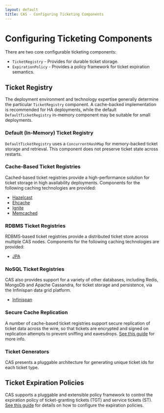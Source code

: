```yaml
---
layout: default
title: CAS - Configuring Ticketing Components
---
```


# Configuring Ticketing Components
There are two core configurable ticketing components:

* `TicketRegistry` - Provides for durable ticket storage.
* `ExpirationPolicy` - Provides a policy framework for ticket expiration semantics.

## Ticket Registry
The deployment environment and technology expertise generally determine the particular `TicketRegistry` component.
A cache-backed implementation is recommended for HA deployments, while the default
`DefaultTicketRegistry` in-memory component may be suitable for small deployments.

### Default (In-Memory) Ticket Registry

`DefaultTicketRegistry` uses a `ConcurrentHashMap` for memory-backed ticket storage and retrieval.
This component does not preserve ticket state across restarts.

### Cache-Based Ticket Registries

Cached-based ticket registries provide a high-performance solution for ticket storage in high availability
deployments. Components for the following caching technologies are provided:

* [Hazelcast](Hazelcast-Ticket-Registry.html)
* [Ehcache](Ehcache-Ticket-Registry.html)
* [Ignite](Ignite-Ticket-Registry.html)
* [Memcached](Memcached-Ticket-Registry.html)

### RDBMS Ticket Registries

RDBMS-based ticket registries provide a distributed ticket store across multiple CAS nodes. 
Components for the following caching technologies are provided:

* [JPA](JPA-Ticket-Registry.html)

### NoSQL Ticket Registries

CAS also provides support for a variety of other databases, including Redis, MongoDb and Apache 
Cassandra, for ticket storage and persistence, via the Infinispan data grid platform.

* [Infinispan](Infinispan-Ticket-Registry.html)

### Secure Cache Replication

A number of cache-based ticket registries support secure replication of ticket data across the wire,
so that tickets are encrypted and signed on replication attempts to prevent sniffing and eavesdrops.
[See this guide](Ticket-Registry-Replication-Encryption.html) for more info.

### Ticket Generators

CAS presents a pluggable architecture for generating unique ticket ids for each ticket type.


## Ticket Expiration Policies
CAS supports a pluggable and extensible policy framework to control the expiration policy of 
ticket-granting tickets (TGT) and service tickets (ST). 
[See this guide](Configuring-Ticket-Expiration-Policy.html) for details on how to configure the expiration policies.
